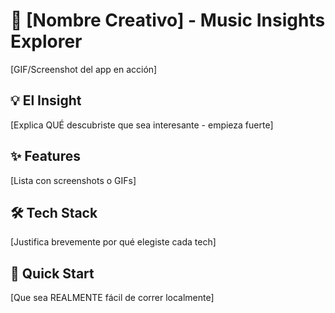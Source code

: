 # 🎵 [Nombre Creativo] - Music Insights Explorer

[GIF/Screenshot del app en acción]

## 💡 El Insight

[Explica QUÉ descubriste que sea interesante - empieza fuerte]

## ✨ Features

[Lista con screenshots o GIFs]

## 🛠 Tech Stack

[Justifica brevemente por qué elegiste cada tech]

## 🚀 Quick Start

[Que sea REALMENTE fácil de correr localmente]